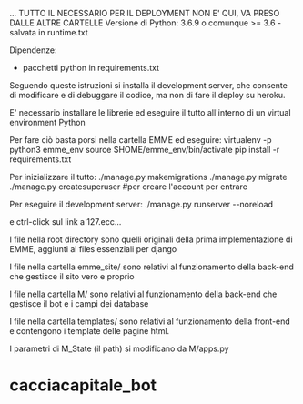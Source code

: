 ...
TUTTO IL NECESSARIO PER IL DEPLOYMENT NON E' QUI, VA PRESO DALLE ALTRE CARTELLE
Versione di Python:
3.6.9 o comunque >= 3.6 - salvata in runtime.txt

Dipendenze:
  - pacchetti python in requirements.txt

Seguendo queste istruzioni si installa il development server,
che consente di modificare e di debuggare il codice,
ma non di fare il deploy su heroku.

E' necessario installare le librerie ed eseguire il tutto
all'interno di un virtual environment Python

Per fare ciò basta porsi nella cartella EMME ed eseguire:
virtualenv -p python3 emme_env
source $HOME/emme_env/bin/activate
pip install -r requirements.txt

Per inizializzare il tutto:
./manage.py makemigrations
./manage.py migrate
./manage.py createsuperuser #per creare l'account per entrare

Per eseguire il development server:
./manage.py runserver --noreload

e ctrl-click sul link a 127.ecc...


I file nella root directory sono quelli originali della prima 
implementazione di EMME, aggiunti ai files essenziali per django

I file nella cartella emme_site/ sono relativi al funzionamento della back-end
che gestisce il sito vero e proprio

I file nella cartella M/ sono relativi al funzionamento della back-end che
gestisce il bot e i campi dei database

I file nella cartella templates/ sono relativi al funzionamento della
front-end e contengono i template delle pagine html.

I parametri di M_State (il path) si modificano da M/apps.py
# cacciacapitale_bot
